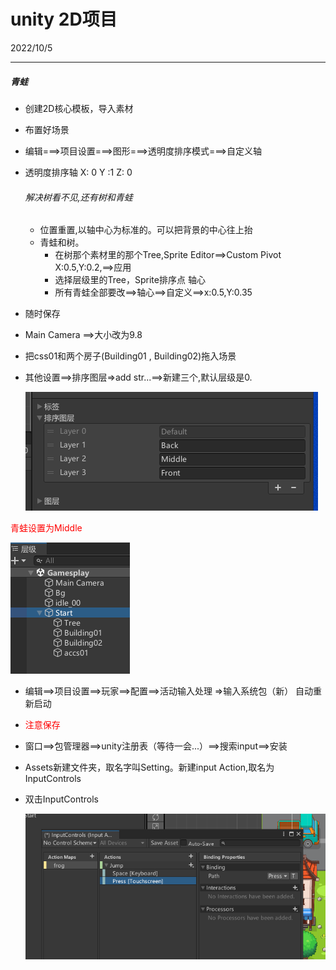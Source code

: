 # unity 2D项目

2022/10/5

<hr>

##### 青蛙

* 创建2D核心模板，导入素材

* 布置好场景

* 编辑===>项目设置===>图形===>透明度排序模式===>自定义轴

* 透明度排序轴 X: 0       Y :1       Z: 0   

  ###### 解决树看不见,还有树和青蛙

  * 位置重置,以轴中心为标准的。可以把背景的中心往上抬
  * 青蛙和树。
    * 在树那个素材里的那个Tree,Sprite Editor==>Custom Pivot  X:0.5,Y:0.2,==>应用
    * 选择层级里的Tree，Sprite排序点 轴心
    * 所有青蛙全部要改==>轴心==>自定义==>x:0.5,Y:0.35
  
* 随时保存

* Main Camera ==>大小改为9.8

* 把css01和两个房子(Building01 , Building02)拖入场景

* 其他设置==>排序图层=>add str...==>新建三个,默认层级是0.

  ![tp](./img/01.png)

<span style="color:red">青蛙设置为Middle</span>

![tp](./img/02.png)



* 编辑==>项目设置==>玩家==>配置==>活动输入处理 =>输入系统包（新）	自动重新启动

* <span style="color:red">注意保存</span>

* 窗口==>包管理器==>unity注册表（等待一会...）==>搜索input==>安装

* Assets新建文件夹，取名字叫Setting。新建input Action,取名为InputControls

* 双击InputControls

  ![tp](./img/03.png)




